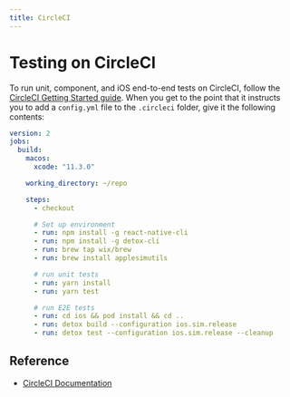```yaml
---
title: CircleCI
---
```


# Testing on CircleCI

To run unit, component, and iOS end-to-end tests on CircleCI, follow the [CircleCI Getting Started guide](https://circleci.com/docs/2.0/first-steps/#section=getting-started). When you get to the point that it instructs you to add a `config.yml` file to the `.circleci` folder, give it the following contents:

```yml
version: 2
jobs:
  build:
    macos:
      xcode: "11.3.0"

    working_directory: ~/repo

    steps:
      - checkout

      # Set up environment
      - run: npm install -g react-native-cli
      - run: npm install -g detox-cli
      - run: brew tap wix/brew
      - run: brew install applesimutils

      # run unit tests
      - run: yarn install
      - run: yarn test

      # run E2E tests
      - run: cd ios && pod install && cd ..
      - run: detox build --configuration ios.sim.release
      - run: detox test --configuration ios.sim.release --cleanup
```


## Reference

- [CircleCI Documentation](https://circleci.com/docs/2.0/)
